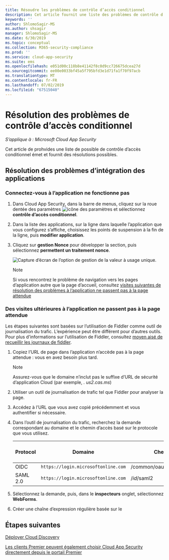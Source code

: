 ```yaml
---
title: Résoudre les problèmes de contrôle d’accès conditionnel
description: Cet article fournit une liste des problèmes de contrôle d’accès conditionnel possibles et fournit des résolutions possibles.
keywords: ''
author: ShlomoSagir-MS
ms.author: shsagir
manager: ShlomoSagir-MS
ms.date: 6/30/2019
ms.topic: conceptual
ms.collection: M365-security-compliance
ms.prod: ''
ms.service: cloud-app-security
ms.suite: ems
ms.openlocfilehash: e051d00c118b8e41142f8c0d9cc726675dcea27d
ms.sourcegitcommit: ee00e0033bf45a5f795bfd3e1d71fa1f70f97acb
ms.translationtype: MT
ms.contentlocale: fr-FR
ms.lasthandoff: 07/02/2019
ms.locfileid: "67515040"
---
```

# <a name="troubleshooting-conditional-access-app-control"></a>Résolution des problèmes de contrôle d’accès conditionnel

*S’applique à : Microsoft Cloud App Security*

Cet article de prohvides une liste de possible de contrôle d’accès conditionnel émet et fournit des résolutions possibles.

## <a name="troubleshooting-onboarded-apps"></a>Résolution des problèmes d’intégration des applications

### <a name="the-sign-in-to-the-app-is-not-working"></a>Connectez-vous à l’application ne fonctionne pas

1. Dans Cloud App Security, dans la barre de menus, cliquez sur la roue dentée des paramètres ![icône des paramètres](./media/settings-icon.png "icône des paramètres") et sélectionnez **contrôle d’accès conditionnel**.
1. Dans la liste des applications, sur la ligne dans laquelle l’application que vous configurez s’affiche, choisissez les points de suspension à la fin de la ligne, puis **modifier application**.
1. Cliquez sur **gestion Nonce** pour développer la section, puis sélectionnez **permettent un traitement nonce**.

    ![Capture d’écran de l’option de gestion de la valeur à usage unique.](media/troubleshooing-nonce-handling.png)

    > [!NOTE]
    > Si vous rencontrez le problème de navigation vers les pages d’application autre que la page d’accueil, consultez [visites suivantes de résolution des problèmes à l’application ne passent pas à la page attendue](#unexpected-page)

### Des visites ultérieures à l’application ne passent pas à la page attendue<a name="unexpected-page"></a>

Les étapes suivantes sont basées sur l’utilisation de Fiddler comme outil de journalisation du trafic. L’expérience peut être différent pour d’autres outils. Pour plus d’informations sur l’utilisation de Fiddler, consultez [moyen aisé de recueillir les journaux de fiddler](https://blogs.msdn.microsoft.com/maheshk/2016/05/03/easy-way-to-collect-fiddler-log-fiddlercap/).

1. Copiez l’URL de page dans l’application n’accède pas à la page attendue : vous en avez besoin plus tard.

    > [!NOTE]
    > Assurez-vous que le domaine n’inclut pas le suffixe d’URL de sécurité d’application Cloud (par exemple, *. us2.cas.ms*)

1. Utiliser un outil de journalisation de trafic tel que Fiddler pour analyser la page.
1. Accédez à l’URL que vous avez copié précédemment et vous authentifier si nécessaire.
1. Dans l’outil de journalisation du trafic, recherchez la demande correspondant au domaine et le chemin d’accès basé sur le protocole que vous utilisez.

    | Protocol | Domaine | Chemin | Nom du champ État |
    | --- | --- | --- | --- |
    | OIDC | `https://login.microsoftonline.com` | /common/oauth2/authorize | state |
    | SAML 2.0 | `https://login.microsoftonline.com` | /*id*/saml2 | RelayState |

1. Sélectionnez la demande, puis, dans le **inspecteurs** onglet, sélectionnez **WebForms**.
1. Créer une chaîne d’expression régulière basée sur le 

## <a name="next-steps"></a>Étapes suivantes

[Déployer Cloud Discovery](set-up-cloud-discovery.md)

[Les clients Premier peuvent également choisir Cloud App Security directement depuis le portail Premier](https://premier.microsoft.com/)
